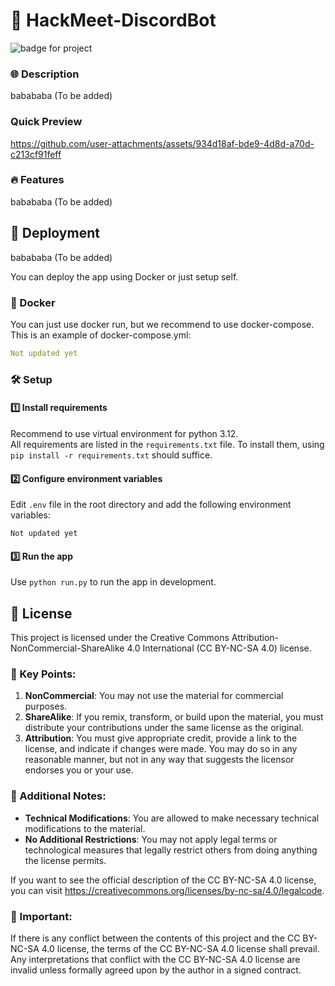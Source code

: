 # 🚀 HackMeet-DiscordBot

![badge for project](https://wakapi.xiaobo.app/api/badge/%e5%b0%8f%e6%b3%a2/interval:any/project:HackMeet-DiscordBot)

### 🌐 Description
babababa (To be added)

### Quick Preview
https://github.com/user-attachments/assets/934d18af-bde9-4d8d-a70d-c213cf91feff



### 🔥 Features
babababa (To be added)

## 🚀 Deployment

babababa (To be added)

You can deploy the app using Docker or just setup self.
### 🐳 Docker
You can just use docker run, but we recommend to use docker-compose.  
This is an example of docker-compose.yml:
```yaml
Not updated yet
```

### 🛠 Setup
#### 1️⃣ Install requirements
Recommend to use virtual environment for python 3.12.  
All requirements are listed in the `requirements.txt` file. To install them, using `pip install -r requirements.txt` should suffice.
#### 2️⃣ Configure environment variables
Edit `.env` file in the root directory and add the following environment variables:
```
Not updated yet
```

#### 3️⃣ Run the app
Use `python run.py` to run the app in development.  

## 📜 License

This project is licensed under the Creative Commons Attribution-NonCommercial-ShareAlike 4.0 International (CC BY-NC-SA 4.0) license. 

### 📌 Key Points:

1. **NonCommercial**: You may not use the material for commercial purposes.
2. **ShareAlike**: If you remix, transform, or build upon the material, you must distribute your contributions under the same license as the original.
3. **Attribution**: You must give appropriate credit, provide a link to the license, and indicate if changes were made. You may do so in any reasonable manner, but not in any way that suggests the licensor endorses you or your use.

### 📝 Additional Notes:

- **Technical Modifications**: You are allowed to make necessary technical modifications to the material.
- **No Additional Restrictions**: You may not apply legal terms or technological measures that legally restrict others from doing anything the license permits.
  
If you want to see the official description of the CC BY-NC-SA 4.0 license, you can visit https://creativecommons.org/licenses/by-nc-sa/4.0/legalcode.

### 🚨 Important:

If there is any conflict between the contents of this project and the CC BY-NC-SA 4.0 license, the terms of the CC BY-NC-SA 4.0 license shall prevail. Any interpretations that conflict with the CC BY-NC-SA 4.0 license are invalid unless formally agreed upon by the author in a signed contract.
